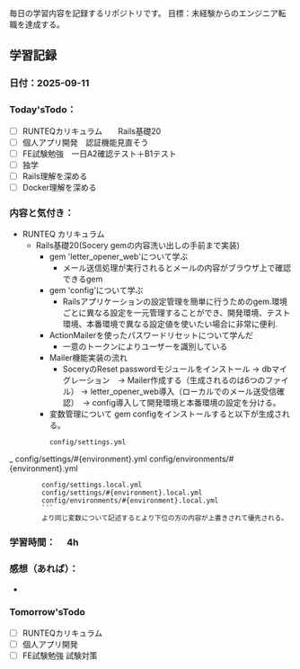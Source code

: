 毎日の学習内容を記録するリポジトリです。
目標：未経験からのエンジニア転職を達成する。

## 学習記録
### 日付：2025-09-11
### Today'sTodo：
- [ ] RUNTEQカリキュラム　　Rails基礎20
- [ ] 個人アプリ開発　認証機能見直そう
- [ ] FE試験勉強　一日A2確認テスト＋B1テスト
- [ ] 独学
- [ ] Rails理解を深める
- [ ] Docker理解を深める　
### 内容と気付き：
- RUNTEQ カリキュラム　
    - Rails基礎20(Socery gemの内容洗い出しの手前まで実装)
        - gem 'letter_opener_web'について学ぶ
            - メール送信処理が実行されるとメールの内容がブラウザ上で確認できるgem
        - gem 'config'について学ぶ
            - Railsアプリケーションの設定管理を簡単に行うためのgem.環境ごとに異なる設定を一元管理することができ、開発環境、テスト環境、本番環境で異なる設定値を使いたい場合に非常に便利.
        - ActionMailerを使ったパスワードリセットについて学んだ
            - 一意のトークンによりユーザーを識別している
        - Mailer機能実装の流れ
            - SoceryのReset passwordモジュールをインストール -> dbマイグレーション　-> Mailer作成する（生成されるのは6つのファイル） -> letter_opener_web導入（ローカルでのメール送受信確認）　-> config導入して開発環境と本番環境の設定を分ける。
        - 変数管理について
            gem configをインストールすると以下が生成される。  
            ```
            config/settings.yml
_            config/settings/#{environment}.yml
            config/environments/#{environment}.yml

            config/settings.local.yml
            config/settings/#{environment}.local.yml
            config/environments/#{environment}.local.yml
            ```
            より同じ変数について記述するとより下位の方の内容が上書きされて優先される。
        

### 学習時間：　  4h
### 感想（あれば）：
- 
### Tomorrow'sTodo
- [ ] RUNTEQカリキュラム
- [ ] 個人アプリ開発
- [ ] FE試験勉強 試験対策